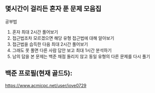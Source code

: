 ## 몇시간이 걸리든 혼자 푼 문제 모음집

공부법

1. 혼자 최대 2시간 풀어보기
2. 접근법조차 모르겠으면 해당 유형 접근법에 대해 알아보기
3. 접근법을 습득한 다음 최대 2시간 풀어보기
4. 그래도 못 풀면 다른 사람 답안 보고 최대 1시간 분석하기
5. 남의 답을 본 문제는 백준 채점 돌리지 않고 동일 유형의 다른 문제를 다시 풀기

## 백준 프로필(현재 골드5):

https://www.acmicpc.net/user/jove0729
